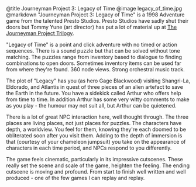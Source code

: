 @title		Journeyman Project 3: Legacy of Time
@image		legacy_of_time.jpg
@markdown
"Journeyman Project 3: Legacy of Time" is a 1998 Adventure game from the talented Presto Studios. Presto Studios have sadly shut their doors but Tommy Yune (art director) has put a lot of material up at
[The Journeyman Project Trilogy](http://www.thejourneymanproject.com/).

"Legacy of Time" is a point and click adventure with no timed or action sequences. There is a sound puzzle but that can be solved without tone matching. The puzzles range from inventory based to dialogue to finding combinations to open doors. Sometimes inventory items can be used far from where they're found. 360 node views. Strong orchestral music track.

The plot of "Legacy" has you (as hero Gage Blackwood) visiting Shangri-La, Eldorado, and Atlantis in quest of three pieces of an alien artefact to save the Earth in the future. You have a sidekick called Arthur who offers help from time to time. In addition Arthur has some very witty comments to make as you play - the humour may not suit all, but Arthur can be quietened.

There is a lot of great NPC interaction here, well thought through. The three places are living places, not just places for puzzles. The characters have depth, a worldview. You feel for them, knowing they're each doomed to be obliterated soon after you visit them. Adding to the depth of immersion is that (courtesy of your chameleon jumpsuit) you take on the appearance of characters in each time period, and NPCs respond to you differently.

The game feels cinematic, particularly in its impressive cutscenes. These really set the scene and scale of the game, heighten the feeling. The ending cutscene is moving and profound. From start to finish well written and well produced - one of the few games I can replay and replay.
